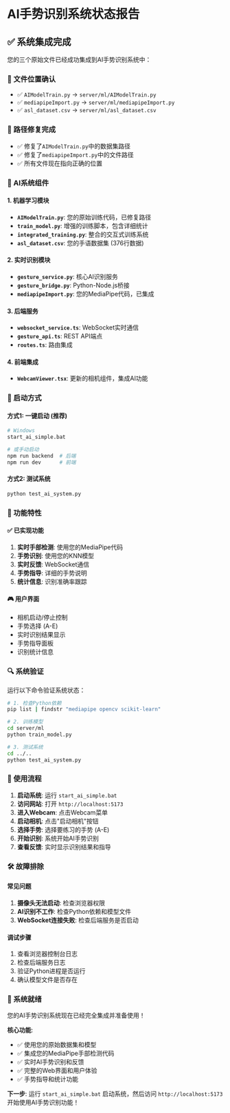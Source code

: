 # AI手势识别系统状态报告

## ✅ 系统集成完成

您的三个原始文件已经成功集成到AI手势识别系统中：

### 📁 文件位置确认
- ✅ `AIModelTrain.py` → `server/ml/AIModelTrain.py`
- ✅ `mediapipeImport.py` → `server/ml/mediapipeImport.py`  
- ✅ `asl_dataset.csv` → `server/ml/asl_dataset.csv`

### 🔧 路径修复完成
- ✅ 修复了`AIModelTrain.py`中的数据集路径
- ✅ 修复了`mediapipeImport.py`中的文件路径
- ✅ 所有文件现在指向正确的位置

### 🧠 AI系统组件

#### 1. 机器学习模块
- **`AIModelTrain.py`**: 您的原始训练代码，已修复路径
- **`train_model.py`**: 增强的训练脚本，包含详细统计
- **`integrated_training.py`**: 整合的交互式训练系统
- **`asl_dataset.csv`**: 您的手语数据集 (376行数据)

#### 2. 实时识别模块  
- **`gesture_service.py`**: 核心AI识别服务
- **`gesture_bridge.py`**: Python-Node.js桥接
- **`mediapipeImport.py`**: 您的MediaPipe代码，已集成

#### 3. 后端服务
- **`websocket_service.ts`**: WebSocket实时通信
- **`gesture_api.ts`**: REST API端点
- **`routes.ts`**: 路由集成

#### 4. 前端集成
- **`WebcamViewer.tsx`**: 更新的相机组件，集成AI功能

### 🚀 启动方式

#### 方式1: 一键启动 (推荐)
```bash
# Windows
start_ai_simple.bat

# 或手动启动
npm run backend  # 后端
npm run dev      # 前端
```

#### 方式2: 测试系统
```bash
python test_ai_system.py
```

### 🎯 功能特性

#### ✅ 已实现功能
1. **实时手部检测**: 使用您的MediaPipe代码
2. **手势识别**: 使用您的KNN模型
3. **实时反馈**: WebSocket通信
4. **手势指导**: 详细的手势说明
5. **统计信息**: 识别准确率跟踪

#### 🎮 用户界面
- 相机启动/停止控制
- 手势选择 (A-E)
- 实时识别结果显示
- 手势指导面板
- 识别统计信息

### 🔍 系统验证

运行以下命令验证系统状态：

```bash
# 1. 检查Python依赖
pip list | findstr "mediapipe opencv scikit-learn"

# 2. 训练模型
cd server/ml
python train_model.py

# 3. 测试系统
cd ../..
python test_ai_system.py
```

### 📱 使用流程

1. **启动系统**: 运行 `start_ai_simple.bat`
2. **访问网站**: 打开 `http://localhost:5173`
3. **进入Webcam**: 点击Webcam菜单
4. **启动相机**: 点击"启动相机"按钮
5. **选择手势**: 选择要练习的手势 (A-E)
6. **开始识别**: 系统开始AI手势识别
7. **查看反馈**: 实时显示识别结果和指导

### 🛠️ 故障排除

#### 常见问题
1. **摄像头无法启动**: 检查浏览器权限
2. **AI识别不工作**: 检查Python依赖和模型文件
3. **WebSocket连接失败**: 检查后端服务是否启动

#### 调试步骤
1. 查看浏览器控制台日志
2. 检查后端服务日志
3. 验证Python进程是否运行
4. 确认模型文件是否存在

### 🎉 系统就绪

您的AI手势识别系统现在已经完全集成并准备使用！

**核心功能**:
- ✅ 使用您的原始数据集和模型
- ✅ 集成您的MediaPipe手部检测代码  
- ✅ 实时AI手势识别和反馈
- ✅ 完整的Web界面和用户体验
- ✅ 手势指导和统计功能

**下一步**: 运行 `start_ai_simple.bat` 启动系统，然后访问 `http://localhost:5173` 开始使用AI手势识别功能！

